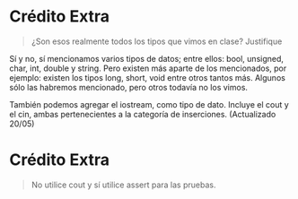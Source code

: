 # Crédito Extra
> ¿Son esos realmente todos los tipos que vimos en clase? Justifique

Sí y no, sí mencionamos varios tipos de datos; entre ellos: bool, unsigned, char, int, double y string. Pero existen más aparte de los mencionados, por ejemplo: existen los tipos long, short, void entre otros tantos más. Algunos sólo las habremos mencionado, pero otros todavía no los vimos. 

También podemos agregar el iostream, como tipo de dato. Incluye el cout y el cin, ambas pertenecientes a la categoría de inserciones. (Actualizado 20/05)

# Crédito Extra
> No utilice cout y sí utilice assert para las pruebas.